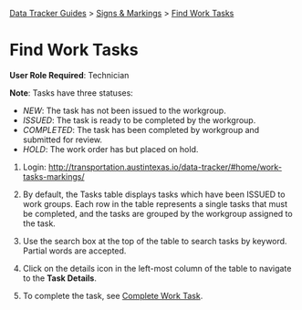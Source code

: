 [Data Tracker Guides](https://github.com/cityofaustin/data-tracker-guides]) > [Signs & Markings](https://github.com/cityofaustin/data-tracker-guides/tree/master/signsmarkings) > [Find Work Tasks](https://github.com/cityofaustin/data-tracker-guides/blob/master/signsmarkings/find_tasks_tech.md)

#  Find Work Tasks

**User Role Required**: Technician

**Note**: Tasks have three statuses:

- *NEW*: The task has not been issued to the workgroup.
- *ISSUED*: The task is ready to be completed by the workgroup.
- *COMPLETED*: The task has been completed by workgroup and submitted for review.
- *HOLD*: The work order has but placed on hold.

1. Login: http://transportation.austintexas.io/data-tracker/#home/work-tasks-markings/

2. By default, the Tasks table displays tasks which have been ISSUED to work groups. Each row in the table represents a single tasks that must be completed, and the tasks are grouped by the workgroup assigned to the task. 

3. Use the search box at the top of the table to search tasks by keyword. Partial words are accepted.

4. Click on the details icon in the left-most column of the table to navigate to the **Task Details**.

5. To complete the task, see [Complete Work Task](https://github.com/cityofaustin/data-tracker-guides/blob/master/signsmarkings/complete_task_tech.md).